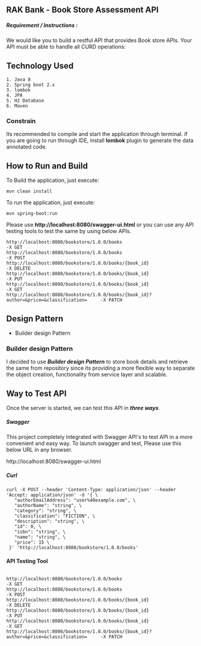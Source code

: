 ## RAK Bank - Book Store Assessment API

##### Requirement / Instructions :

We would like you to build a restful API that provides Book store APIs. Your API must be able to handle all CURD operations:


## Technology Used

	1. Java 8
	2. Spring boot 2.x
	3. lombok
	4. JPA
	5. H2 Database
	6. Maven


### Constrain

Its recommended to compile and start the application through terminal. if you are going to run through IDE, install **lombok** plugin to generate the data annotated code.

## How to Run and Build


To Build the application, just execute:

```mvn clean install```

To run the application, just execute:

```mvn spring-boot:run```

Please use **http://localhost:8080/swagger-ui.html**  or you can use any API testing tools to test the same by using below APIs.

	http://localhost:8080/bookstore/1.0.0/books 	                                         -X GET
	http://localhost:8080/bookstore/1.0.0/books 	                                         -X POST
	http://localhost:8080/bookstore/1.0.0/books/{book_id} 	                                 -X DELETE
	http://localhost:8080/bookstore/1.0.0/books/{book_id} 	                                 -X PUT 
    http://localhost:8080/bookstore/1.0.0/books/{book_id} 	                                 -X GET
    http://localhost:8080/bookstore/1.0.0/books/{book_id}?author=&price=&classification= 	 -X PATCH



## Design Pattern

* Builder design Pattern


### Builder design Pattern

I decided to use **_Builder design Pattern_** to store book details and retrieve the same from repository since its providing a more flexible way to separate the object creation, functionality from service layer and scalable.


## Way to Test API

Once the server is started, we can test this API in **_three ways_**.

##### Swagger

This project completely integrated with Swagger API's to test API in a more convenient and easy way. To launch swagger and test, Please use this below URL in any browser.

http://localhost:8080/swagger-ui.html

##### Curl

```	
curl -X POST --header 'Content-Type: application/json' --header 'Accept: application/json' -d '{ \ 
   "authorEmailAddress": "user%40example.com", \ 
   "authorName": "string", \ 
   "category": "string", \ 
   "classification": "FICTION", \ 
   "description": "string", \ 
   "id": 0, \ 
   "isbn": "string", \ 
   "name": "string", \ 
   "price": 15 \ 
 }' 'http://localhost:8080/bookstore/1.0.0/books'
```

#### API Testing Tool
```	

http://localhost:8080/bookstore/1.0.0/books 	                                         -X GET
http://localhost:8080/bookstore/1.0.0/books 	                                         -X POST
http://localhost:8080/bookstore/1.0.0/books/{book_id} 	                                 -X DELETE
http://localhost:8080/bookstore/1.0.0/books/{book_id} 	                                 -X PUT 
http://localhost:8080/bookstore/1.0.0/books/{book_id} 	                                 -X GET
http://localhost:8080/bookstore/1.0.0/books/{book_id}?author=&price=&classification= 	 -X PATCH
```

